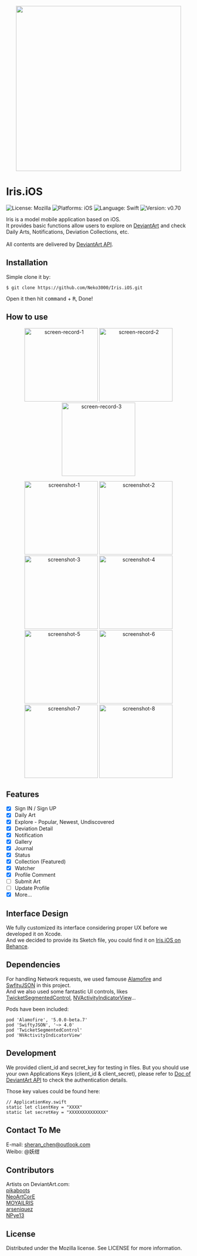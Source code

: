<p align="center"> 
<img height="450" src="https://raw.githubusercontent.com/Neko3000/resource-storage/master/img/screenshot/iris-ios-s0.png" 
</p>

# Iris.iOS
![License: Mozilla](https://img.shields.io/github/license/neko3000/iris.ios)
![Platforms: iOS](https://img.shields.io/badge/Platform-iOS-lightgrey)
![Language: Swift](https://img.shields.io/badge/language-swift-orange.svg)
![Version: v0.70](https://img.shields.io/badge/version-v0.70-lightgrey)

Iris is a model mobile application based on iOS.</br>
It provides basic functions allow users to explore on [DeviantArt](https://www.deviantart.com/) and check Daily Arts, Notifications, Deviation Collections, etc.</br>
</br>
All contents are delivered by [DeviantArt API](https://www.deviantart.com/developers/).</br>

## Installation
Simple clone it by:

```
$ git clone https://github.com/Neko3000/Iris.iOS.git
```

Open it then hit <kbd>command</kbd> + <kbd>R</kbd>, Done!

## How to use
<p align="center"> 
<img width="200" src="https://raw.githubusercontent.com/Neko3000/resource-storage/master/img/screenshot/iris-ios-sr1.gif" alt="screen-record-1">
<img width="200" src="https://raw.githubusercontent.com/Neko3000/resource-storage/master/img/screenshot/iris-ios-sr2.gif" alt="screen-record-2">
<img width="200" src="https://raw.githubusercontent.com/Neko3000/resource-storage/master/img/screenshot/iris-ios-sr3.gif" alt="screen-record-3">
</p>

<p align="center"> 
<img width="200" src="https://raw.githubusercontent.com/Neko3000/resource-storage/master/img/screenshot/iris-ios-s1.png" alt="screenshot-1">
<img width="200" src="https://raw.githubusercontent.com/Neko3000/resource-storage/master/img/screenshot/iris-ios-s2.png" alt="screenshot-2">
<img width="200" src="https://raw.githubusercontent.com/Neko3000/resource-storage/master/img/screenshot/iris-ios-s3.png" alt="screenshot-3">
<img width="200" src="https://raw.githubusercontent.com/Neko3000/resource-storage/master/img/screenshot/iris-ios-s4.png" alt="screenshot-4">
<img width="200" src="https://raw.githubusercontent.com/Neko3000/resource-storage/master/img/screenshot/iris-ios-s5.png" alt="screenshot-5">
<img width="200" src="https://raw.githubusercontent.com/Neko3000/resource-storage/master/img/screenshot/iris-ios-s6.png" alt="screenshot-6">
<img width="200" src="https://raw.githubusercontent.com/Neko3000/resource-storage/master/img/screenshot/iris-ios-s7.png" alt="screenshot-7">
<img width="200" src="https://raw.githubusercontent.com/Neko3000/resource-storage/master/img/screenshot/iris-ios-s8.png" alt="screenshot-8">
</p>

## Features
- [x] Sign IN / Sign UP
- [x] Daily Art
- [x] Explore - Popular, Newest, Undiscovered
- [x] Deviation Detail
- [x] Notification
- [x] Gallery
- [x] Journal
- [x] Status
- [x] Collection (Featured)
- [x] Watcher
- [x] Profile Comment
- [ ] Submit Art
- [ ] Update Profile
- [X] More...

## Interface Design
We fully customized its interface considering proper UX before we developed it on Xcode.</br>
And we decided to provide its Sketch file, you could find it on [Iris.iOS on Behance](https://www.behance.net/gallery/84568283/IrisiOS).

## Dependencies
For handling Network requests, we used famouse [Alamofire](https://github.com/Alamofire/Alamofire) and [SwfityJSON](https://github.com/SwiftyJSON/SwiftyJSON) in this project.</br>
And we also used some fantastic UI controls, likes [TwicketSegmentedControl](https://github.com/twicketapp/TwicketSegmentedControl), [NVActivityIndicatorView](https://github.com/ninjaprox/NVActivityIndicatorView)...

Pods have been included:

```
pod 'Alamofire', '5.0.0-beta.7'
pod 'SwiftyJSON', '~> 4.0'
pod 'TwicketSegmentedControl'
pod 'NVActivityIndicatorView'

```

## Development
We provided client_id and secret_key for testing in files. But you should use your own Applications Keys (client_id & client_secret), please refer to [Doc of DeviantArt API](https://www.deviantart.com/developers/apps) to check the authentication details.</br>

Those key values could be found here:

```
// ApplicationKey.swift
static let clientKey = "XXXX"
static let secretKey = "XXXXXXXXXXXXXX"
```

## Contact To Me
E-mail: sheran_chen@outlook.com </br>
Weibo: @妖绀

## Contributors
Artists on DeviantArt.com:</br>
[pikaboots](https://www.deviantart.com/pikaboots/art/ahri-396860694)</br>
[NeoArtCorE](https://www.deviantart.com/neoartcore/art/Ahri-516972803)</br>
[MOYAILRIS](https://www.deviantart.com/moyailris/art/Ahri-355382339)</br>
[arseniquez](https://www.deviantart.com/arseniquez/art/Ahri-601141096)</br>
[NPye13](https://www.deviantart.com/npye13/art/Ahri-594746695)</br>

## License
Distributed under the Mozilla license. See LICENSE for more information.
